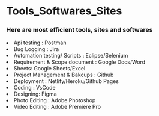 # Tools_Softwares_Sites
<h3> Here are most efficient tools, sites and softwares </h3>
<li> Api testing : Postman </li>
<li> Bug Logging : Jira </li>
<li> Automation testing/ Scripts : Eclipse/Selenium </li>
<li> Requirement & Scope document : Google Docs/Word </li>
<li> Sheets: Google Sheets/Excel </li>
<li> Project Management & Bakcups : Github </li>
<li> Deployment : Netlify/Heroku/Github Pages </li>
<li> Coding : VsCode </li>
<li> Designing: Figma </li>
<li> Photo Editing : Adobe Photoshop </li>
<li> Video Editing : Adobe Premiere Pro </li>
